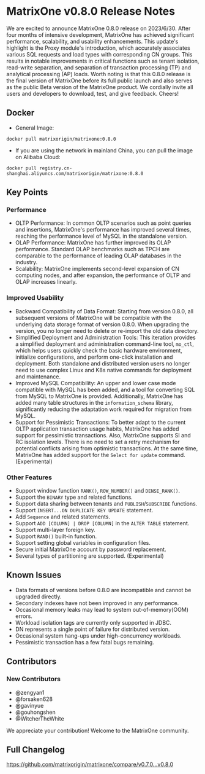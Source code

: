 # **MatrixOne v0.8.0 Release Notes**

We are excited to announce MatrixOne 0.8.0 release on 2023/6/30. 
After four months of intensive development, MatrixOne has achieved significant performance, scalability, and usability enhancements. This update's highlight is the Proxy module's introduction, which accurately associates various SQL requests and load types with corresponding CN groups. This results in notable improvements in critical functions such as tenant isolation, read-write separation, and separation of transaction processing (TP) and analytical processing (AP) loads. Worth noting is that this 0.8.0 release is the final version of MatrixOne before its full public launch and also serves as the public Beta version of the MatrixOne product. We cordially invite all users and developers to download, test, and give feedback. Cheers!

## Docker

- General Image:

```
docker pull matrixorigin/matrixone:0.8.0
```

- If you are using the network in mainland China, you can pull the image on Alibaba Cloud:

```
docker pull registry.cn-shanghai.aliyuncs.com/matrixorigin/matrixone:0.8.0
```

## Key Points

### Performance

- OLTP Performance: In common OLTP scenarios such as point queries and insertions, MatrixOne's performance has improved several times, reaching the performance level of MySQL in the standalone version.
- OLAP Performance: MatrixOne has further improved its OLAP performance. Standard OLAP benchmarks such as TPCH are comparable to the performance of leading OLAP databases in the industry.
- Scalability: MatrixOne implements second-level expansion of CN computing nodes, and after expansion, the performance of OLTP and OLAP increases linearly.

### Improved Usability

- Backward Compatibility of Data Format: Starting from version 0.8.0, all subsequent versions of MatrixOne will be compatible with the underlying data storage format of version 0.8.0. When upgrading the version, you no longer need to delete or re-import the old data directory.
- Simplified Deployment and Administration Tools: This iteration provides a simplified deployment and administration command-line tool, `mo_ctl`, which helps users quickly check the basic hardware environment, initialize configurations, and perform one-click installation and deployment. Both standalone and distributed version users no longer need to use complex Linux and K8s native commands for deployment and maintenance.
- Improved MySQL Compatibility: An upper and lower case mode compatible with MySQL has been added, and a tool for converting SQL from MySQL to MatrixOne is provided. Additionally, MatrixOne has added many table structures in the `information_schema` library, significantly reducing the adaptation work required for migration from MySQL.
- Support for Pessimistic Transactions: To better adapt to the current OLTP application transaction usage habits, MatrixOne has added support for pessimistic transactions. Also, MatrixOne supports SI and RC isolation levels. There is no need to set a retry mechanism for potential conflicts arising from optimistic transactions. At the same time, MatrixOne has added support for the `Select for update` command. (Experimental)

### Other Features

- Support window function `RANK()`, `ROW_NUMBER()` and `DENSE_RANK()`.
- Support the `BINARY` type and related functions.
- Support data sharing between tenants and `PUBLISH`/`SUBSCRIBE` functions.
- Support `INSERT...ON DUPLICATE KEY UPDATE` statement.
- Add `Sequence` and related statements.
- Support `ADD [COLUMN] | DROP [COLUMN]` in the `ALTER TABLE` statement.
- Support multi-layer foreign key.
- Support `RAND()` built-in function.
- Support setting global variables in configuration files.
- Secure initial MatrixOne account by password replacement.
- Several types of partitioning are supported. (Experimental)

## Known Issues

- Data formats of versions before 0.8.0 are incompatible and cannot be upgraded directly.
- Secondary indexes have not been improved in any performance.
- Occasional memory leaks may lead to system out-of-memory(OOM) errors.
- Workload isolation tags are currently only supported in JDBC.
- DN represents a single point of failure for distributed version.
- Occasional system hang-ups under high-concurrency workloads.
- Pessimistic transaction has a few fatal bugs remaining.

## Contributors

### New Contributors

* @zengyan1
* @forsaken628
* @gavinyue
* @gouhongshen
* @WitcherTheWhite

We appreciate your contribution! Welcome to the MatrixOne community.

## Full Changelog

<https://github.com/matrixorigin/matrixone/compare/v0.7.0...v0.8.0>
